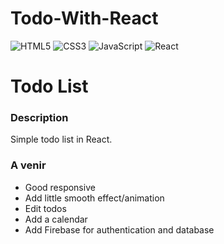 # Todo-With-React

![HTML5](https://img.shields.io/badge/HTML5-blue)
![CSS3](https://img.shields.io/badge/CSS3-red)
![JavaScript](https://img.shields.io/badge/JavaScript-yellow)
![React](https://img.shields.io/badge/React-blue)

# Todo List

### Description

Simple todo list in React.

### A venir

- Good responsive
- Add little smooth effect/animation
- Edit todos
- Add a calendar
- Add Firebase for authentication and database

<!-- Lien vers l'application : [Todo List](todo-list-reapp.netlify.app) -->
